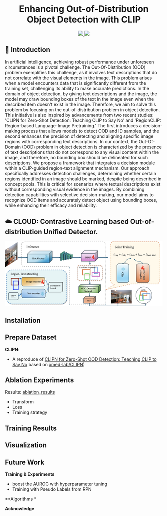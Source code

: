 <div align=center>
<h1> Enhancing Out-of-Distribution Object Detection with CLIP </h1>
</div>

<div align=center>
<a src="https://img.shields.io/badge/%F0%9F%93%96-Report-red.svg?style=flat-square" href="https://docs.google.com/document/d/1k0BcnrnMjDZfE_vwAiLpe5KyqjaywVXNd_452LeZfjM/edit?usp=sharing">
<img src="https://img.shields.io/badge/%F0%9F%93%96-Report-red.svg?style=flat-square">
</a>

<a src="https://img.shields.io/badge/%F0%9F%8E%A4-Slides-blue.svg?style=flat-square" href="https://brown365-my.sharepoint.com/:p:/g/personal/xma75_ad_brown_edu/EWl8KQBX871LmJq8Lz6NoHMBC3KXe2If3L-jqN38WdxD0w?e=iYzHeW&nav=eyJzSWQiOjI1N30">
<img src="https://img.shields.io/badge/%F0%9F%8E%A4-Slides-blue.svg?style=flat-square">
</a>

</div>

<!-- <p align="center">
  <img src="imgs/output3.png" width=600><br/>
</p> -->


## :rocket: Introduction
In artificial intelligence, achieving robust performance under unforeseen circumstances is a pivotal challenge. The Out-Of-Distribution (OOD) problem exemplifies this challenge, as it involves text descriptions that do not correlate with the visual elements in the image. This problem arises when a model encounters data that is significantly different from the training set, challenging its ability to make accurate predictions. In the domain of object detection, by giving text descriptions and the image, the model may draw bounding boxes of the text in the image even when the described item doesn't exist in the image. Therefore, we aim to solve this problem by focusing on the out-of-distribution problem in object detection. This initiative is also inspired by advancements from two recent studies: 'CLIPN for Zero-Shot Detection: Teaching CLIP to Say No' and 'RegionCLIP: Region-based Language-Image Pretraining.' The first introduces a decision-making process that allows models to detect OOD and ID samples, and the second enhances the precision of detecting and aligning specific image regions with corresponding text descriptions. In our context, the Out-Of-Domain (OOD) problem in object detection is characterized by the presence of text descriptions that do not correspond to any visual content within the image, and therefore, no bounding box should be delineated for such descriptions. We propose a framework that integrates a decision module within a CLIP-guided region-text alignment mechanism. Our approach specifically addresses detection challenges, determining whether certain regions identified in an image should be marked, despite being described in concept pools. This is critical for scenarios where textual descriptions exist without corresponding visual evidence in the images. By combining detection capabilities with selective decision-making, our model aims to recognize OOD items and accurately detect object using bounding boxes, while enhancing their efficacy and reliability.


## :cloud: CLOUD: Contrastive Learning based Out-of-distribution Unified Detector.
<p align="center">
  <img src="imgs/main_diagram.jpeg" width=800><br/>
</p>

## Installation

## Prepare Dataset
**CLIPN**: 
* A reproduce of [CLIPN for Zero-Shot OOD Detection: Teaching CLIP to Say No](https://arxiv.org/abs/2308.12213) based on [xmed-lab/CLIPN](https://github.com/xmed-lab/CLIPN))


## Ablation Experiments
Results: [ablation_results](https://drive.google.com/drive/folders/1dfPbZx8CwcK3-M88zTtgnMVG9VbzIrAW)
* Transform
* Loss
* Training strategy

## Training Results

## Visualization

## Future Work

**Training & Experiments**
* boost the AUROC with hyperparameter tuning
* Training with Pseudo Labels from RPN

**Algorithms
* 

**Acknowledge**
